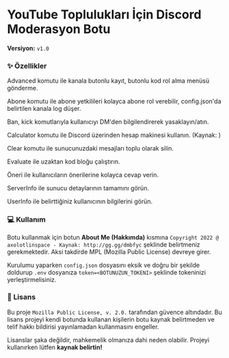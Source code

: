 # YouTube Toplulukları İçin Discord Moderasyon Botu
**Versiyon:** `v1.0`

### ✨ Özellikler
Advanced komutu ile kanala butonlu kayıt, butonlu kod rol alma menüsü gönderme.

Abone komutu ile abone yetkilileri kolayca abone rol verebilir, config.json'da belirtilen kanala log düşer.

Ban, kick komutlarıyla kullanıcıyı DM'den bilgilendirerek yasaklayın/atın.

Calculator komutu ile Discord üzerinden hesap makinesi kullanın. (Kaynak: []())

Clear komutu ile sunucunuzdaki mesajları toplu olarak silin.

Evaluate ile uzaktan kod bloğu çalıştırın.

Öneri ile kullanıcıların önerilerine kolayca cevap verin.

ServerInfo ile sunucu detaylarının tamamını görün.

UserInfo ile belirttiğiniz kullanıcının bilgilerini görün.

### 💻 Kullanım
Botu kullanmak için botun **About Me (Hakkımda)** kısmına `Copyright 2022 @ axolotlinspace - Kaynak: http://gg.gg/dmbfyc` şeklinde belirtmeniz gerekmektedir. Aksi takdirde MPL (Mozilla Public License) devreye girer.

Kurulumu yaparken `config.json` dosyasını eksik ve doğru bir şekilde doldurup `.env` dosyanıza `token=<BOTUNUZUN_TOKENI>` şeklinde tokeninizi yerleştirmelisiniz.

### 📜 Lisans
Bu proje `Mozilla Public License, v. 2.0.` tarafından güvence altındadır. Bu lisans projeyi kendi botunda kullanan kişilerin botu kaynak belirtmeden ve telif hakkı bildirisi yayınlamadan kullanmasını engeller.

Lisanslar şaka değildir, mahkemelik olmanıza dahi neden olabilir. Projeyi kullanırken lütfen **kaynak belirtin!**
